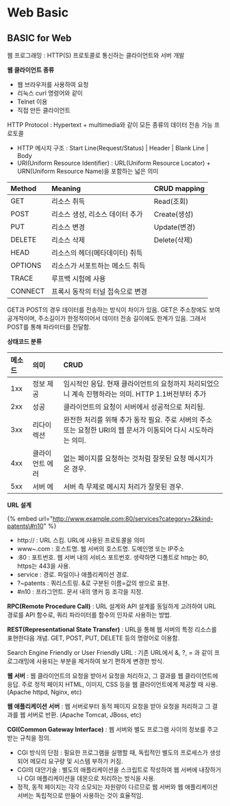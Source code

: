 # Web Basic

## BASIC for Web

웹 프로그래밍 : HTTP\(S\) 프로토콜로 통신하는 클라이언트와 서버 개발

**웹 클라이언트 종류**

* 웹 브라우저를 사용하여 요청
* 리눅스 curl 명령어와 같이
* Telnet 이용
* 직접 만든 클라이언트

HTTP  Protocol : Hypertext + multimedia와 같이 모든 종류의 데이터 전송 가능 프로토콜

* HTTP 메시지 구조 : Start Line\(Request/Status\) \| Header \| Blank Line \| Body
* URI\(Uniform Resource Identifier\) : URL\(Uniform Resource Locator\) + URN\(Uniform Resource Name\)을 포함하는 넓은 의미

| Method | Meaning | CRUD mapping |
| :--- | :--- | :--- |
| GET | 리소스 취득 | Read\(조회\) |
| POST | 리소스 생성, 리소스 데이터 추가 | Create\(생성\) |
| PUT | 리소스 변경 | Update\(변경\) |
| DELETE | 리소스 삭제 | Delete\(삭제\) |
| HEAD | 리소스의 헤더\(메타데이터\) 취득 |  |
| OPTIONS | 리소스가 서포트하는 메소드 취득 |  |
| TRACE | 루프백 시험에 사용 |  |
| CONNECT | 프록시 동작의 터널 접속으로 변경 |  |

GET과 POST의 경우 데이터를 전송하는 방식이 차이가 있음. GET은 주소창에도 보여 공개적이며, 주소길이가 한정적이어서 데이터 전송 길이에도 한계가 있음. 그래서 POST를 통해 파라미터를 전달함.

**상태코드 분류**

| 메소드 | 의미 | CRUD |
| :--- | :--- | :--- |
| 1xx | 정보 제공 | 임시적인 응답. 현재 클라이언트의 요청까지 처리되었으니 계속 진행하라는 의미. HTTP 1.1버전부터 추가 |
| 2xx | 성공 | 클라이언트의 요청이 서버에서 성공적으로 처리됨. |
| 3xx | 리다이렉션 | 완전한 처리를 위해 추가 동작 필요. 주로 서버의 주소 또는 요청한 URI의 웹 문서가 이동되어 다시 시도하라는 의미. |
| 4xx | 클라이언트 에러 | 없는 페이지를 요청하는 것처럼 잘못된 요청 메시지가 온 경우. |
| 5xx | 서버 에 | 서버 측 무제로 메시지 처리가 잘못된 경우. |

**URL 설계**

{% embed url="http://www.example.com:80/services?category=2&kind-patents\#n10" %}

* http:// : URL 스킴. URL에 사용된 프로토콜을 의미
* www~.com : 호스트명. 웹 서버의 호스트명. 도메인명 또는 IP주소
* :80 : 포트번호. 웹 서버 내의 서비스 포트번호. 생략하면 디폴트로 http는 80, https는 443을 사용.
* service : 경로. 파일이나 애플리케이션 경로.
* ?~patents : 쿼리스트링. &로 구분된 이름=값의 쌍으로 표현.
* \#n10 : 프라그먼트. 문서 내의 앵커 등 조각을 지정.

**RPC\(Remote Procedure Call\)** : URL 설계와 API 설계를 동일하게 고려하여 URL 경로를 API 함수로, 쿼리 파라미터를 함수의 인자로 사용하는 방법.

**REST\(Representational State Transfer\)** : URL을 통해 웹 서버의 특정 리소스를 표현한다음 개념. GET, POST, PUT, DELETE 등의 명령어로 이용함.

Search Engine Friendly or User Friendly URL : 기존 URL에서 &, ?, = 과 같이 프로그래밍에 사용되는 부분을 제거하여 보기 편하게 변경한 방식.

**웹 서버** : 웹 클라이언트의 요청을 받아서 요청을 처리하고, 그 결과를 웹 클라이언트에 응답. 주로 정적 페이지 HTML, 이미지, CSS 등을 웹 클라이언트에게 제공할 때 사용. \(Apache httpd, Nginx, etc\)

**웹 애플리케이션 서버** : 웹 서버로부터 동적 페이지 요청을 받아 요청을 처리하고 그 결과를 웹 서버로 반환. \(Apache Tomcat, JBoss, etc\)

**CGI\(Common Gateway Interface\)** : 웹 서버와 별도 프로그램 사이의 정보를 주고받는 규칙을 정의.

* CGI 방식의 단점 : 필요한 프로그램을 실행할 때, 독립적인 별도의 프로세스가 생성되어 메모리 요구량 및 시스템 부하가 커짐.
* CGI의 대안기술 : 별도의 애플리케이션을 스크립트로 작성하여 웹 서버에 내장하거나 CGI 애플리케이션을 데몬으로 처리하는 방식을 사용.
* 정적, 동적 페이지는 각각 소모되는 자원량이 다르므로 웹 서버와 웹 애플리케이션 서버는 독립적으로 만들어 사용하는 것이 효율적임.

